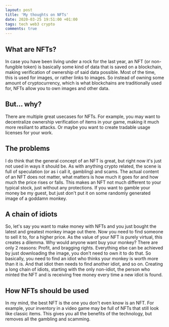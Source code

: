 ```yaml
---
layout: post
title: 'My thoughts on NFTs'
date: 2020-03-25 19:51:00 +01:00
tags: tech web3 crypto
comments: true
---
```


## What are NFTs?
In case you have been living under a rock for the last year, an NFT (or non-fungible token) is basically some kind of data that is saved on a blockchain, making verification of ownership of said data possible. Most of the time, this is used for images, or rather links to images. So instead of owning some amount of cryptocurrency, which is what blockchains are traditionally used for, NFTs allow you to own images and other data.

## But... why?
There are multiple great usecases for NFTs. For example, you may want to decentralize ownership verification of items in your game, making it much more resiliant to attacks. Or maybe you want to create tradable usage licenses for your work.

## The problems
I do think that the general concept of an NFT is great, but right now it's just not used in ways it should be. As with anything crypto related, the scene is full of speculation (or as i call it, gambling) and scams. The actual content of an NFT does not matter, what matters is how much it goes for and how much the price rises or falls. This makes an NFT not much different to your typical stock, just without any protections. If you want to gamble your money be my guest, but just don't put it on some randomly generated image of a goddamn monkey.

## A chain of idiots
So, let's say you want to make money with NFTs and you just bought the latest and greatest monkey image out there. Now you need to find someone to sell it to, for a higher price. As the value of your NFT is purely virtual, this creates a dilemma. Why would anyone want buy your monkey? There are only 2 reasons: Profit, and bragging rights. Everything else can be achieved by just downloading the image, you don't need to own it to do that. So basically, you need to find an idiot who thinks your monkey is worth more than it is. And that idiot then needs to find another idiot, and so on. Creating a long chain of idiots, starting with the only non-idiot, the person who minted the NFT and is receiving free money every time a new idiot is found.

## How NFTs should be used
In my mind, the best NFT is the one you don't even know is an NFT. For example, your inventory in a video game may be full of NFTs that still look like classic items. This gives you all the benefits of the technology, but removes all the gambling and scamming. 